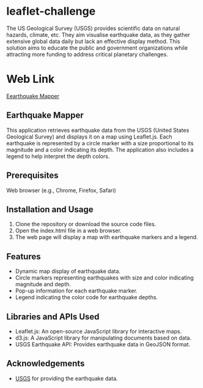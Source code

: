 # **leaflet-challenge**
The US Geological Survey (USGS) provides scientific data on natural hazards, climate, etc. They aim visualise earthquake data, as they gather extensive global data daily but lack an effective display method. This solution aims to educate the public and government organizations while attracting more funding to address critical planetary challenges.

# **Web Link**

[Eearthquake Mapper](https://baller01.github.io/leaflet-challenge/)


## **Earthquake Mapper**

This application retrieves earthquake data from the USGS (United States Geological Survey) and displays it on a map using Leaflet.js. Each earthquake is represented by a circle marker with a size proportional to its magnitude and a color indicating its depth. The application also includes a legend to help interpret the depth colors.

## **Prerequisites**

Web browser (e.g., Chrome, Firefox, Safari)

## **Installation and Usage**

1. Clone the repository or download the source code files.
2. Open the index.html file in a web browser.
3. The web page will display a map with earthquake markers and a legend.

## **Features**

- Dynamic map display of earthquake data.
- Circle markers representing earthquakes with size and color indicating magnitude and depth.
- Pop-up information for each earthquake marker.
- Legend indicating the color code for earthquake depths.

## **Libraries and APIs Used**

- Leaflet.js: An open-source JavaScript library for interactive maps.
- d3.js: A JavaScript library for manipulating documents based on data.
- USGS Earthquake API: Provides earthquake data in GeoJSON format.

## **Acknowledgements**

- [USGS](https://earthquake.usgs.gov/) for providing the earthquake data.

